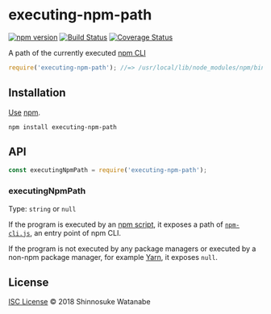 # executing-npm-path

[![npm version](https://img.shields.io/npm/v/executing-npm-path.svg)](https://www.npmjs.com/package/executing-npm-path)
[![Build Status](https://travis-ci.com/shinnn/executing-npm-path.svg?branch=master)](https://travis-ci.com/shinnn/executing-npm-path)
[![Coverage Status](https://img.shields.io/coveralls/shinnn/executing-npm-path.svg)](https://coveralls.io/github/shinnn/executing-npm-path?branch=master)

A path of the currently executed [npm CLI](https://github.com/npm/npm)

```javascript
require('executing-npm-path'); //=> /usr/local/lib/node_modules/npm/bin/npm-cli.js
```

## Installation

[Use](https://docs.npmjs.com/cli/install) [npm](https://docs.npmjs.com/getting-started/what-is-npm).

```
npm install executing-npm-path
```

## API

```javascript
const executingNpmPath = require('executing-npm-path');
```

### executingNpmPath

Type: `string` or `null`

If the program is executed by an [npm script](https://docs.npmjs.com/misc/scripts), it exposes a path of [`npm-cli.js`](https://github.com/npm/npm/blob/v6.1.0/bin/npm-cli.js), an entry point of npm CLI.

If the program is not executed by any package managers or executed by a non-npm package manager, for example [Yarn](https://github.com/yarnpkg/yarn), it exposes `null`.

## License

[ISC License](./LICENSE) © 2018 Shinnosuke Watanabe
